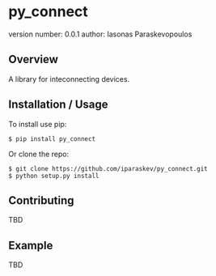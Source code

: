 py_connect
===============================

version number: 0.0.1
author: Iasonas Paraskevopoulos

Overview
--------

A library for inteconnecting devices.

Installation / Usage
--------------------

To install use pip:

    $ pip install py_connect


Or clone the repo:

    $ git clone https://github.com/iparaskev/py_connect.git
    $ python setup.py install
    
Contributing
------------

TBD

Example
-------

TBD

